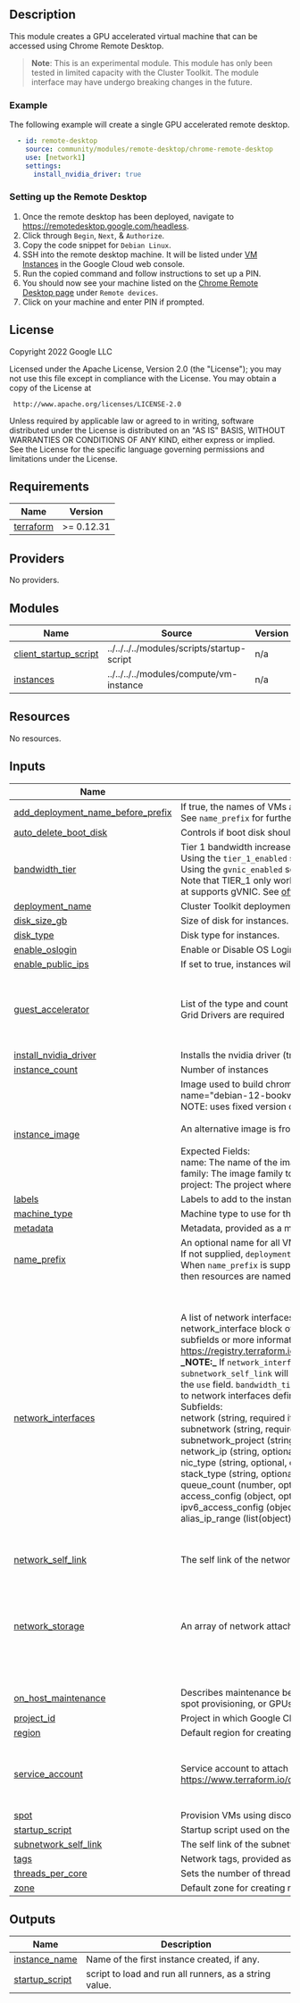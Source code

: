 ## Description

This module creates a GPU accelerated virtual machine that can be accessed using
Chrome Remote Desktop.

> **Note**: This is an experimental module. This module has only been tested in
> limited capacity with the Cluster Toolkit. The module interface may have undergo
> breaking changes in the future.

### Example

The following example will create a single GPU accelerated remote desktop.

```yaml
  - id: remote-desktop
    source: community/modules/remote-desktop/chrome-remote-desktop
    use: [network1]
    settings:
      install_nvidia_driver: true
```

### Setting up the Remote Desktop

1. Once the remote desktop has been deployed, navigate to https://remotedesktop.google.com/headless.
1. Click through `Begin`, `Next`, & `Authorize`.
1. Copy the code snippet for `Debian Linux`.
1. SSH into the remote desktop machine. It will be listed under
   [VM Instances](https://console.cloud.google.com/compute/instances) in the
   Google Cloud web console.
1. Run the copied command and follow instructions to set up a PIN.
1. You should now see your machine listed on the
   [Chrome Remote Desktop page](https://remotedesktop.google.com/access) under `Remote devices`.
1. Click on your machine and enter PIN if prompted.

## License

<!-- BEGINNING OF PRE-COMMIT-TERRAFORM DOCS HOOK -->
Copyright 2022 Google LLC

Licensed under the Apache License, Version 2.0 (the "License");
you may not use this file except in compliance with the License.
You may obtain a copy of the License at

     http://www.apache.org/licenses/LICENSE-2.0

Unless required by applicable law or agreed to in writing, software
distributed under the License is distributed on an "AS IS" BASIS,
WITHOUT WARRANTIES OR CONDITIONS OF ANY KIND, either express or implied.
See the License for the specific language governing permissions and
limitations under the License.

## Requirements

| Name | Version |
|------|---------|
| <a name="requirement_terraform"></a> [terraform](#requirement\_terraform) | >= 0.12.31 |

## Providers

No providers.

## Modules

| Name | Source | Version |
|------|--------|---------|
| <a name="module_client_startup_script"></a> [client\_startup\_script](#module\_client\_startup\_script) | ../../../../modules/scripts/startup-script | n/a |
| <a name="module_instances"></a> [instances](#module\_instances) | ../../../../modules/compute/vm-instance | n/a |

## Resources

No resources.

## Inputs

| Name | Description | Type | Default | Required |
|------|-------------|------|---------|:--------:|
| <a name="input_add_deployment_name_before_prefix"></a> [add\_deployment\_name\_before\_prefix](#input\_add\_deployment\_name\_before\_prefix) | If true, the names of VMs and disks will always be prefixed with `deployment_name` to enable uniqueness across deployments.<br/>See `name_prefix` for further details on resource naming behavior. | `bool` | `false` | no |
| <a name="input_auto_delete_boot_disk"></a> [auto\_delete\_boot\_disk](#input\_auto\_delete\_boot\_disk) | Controls if boot disk should be auto-deleted when instance is deleted. | `bool` | `true` | no |
| <a name="input_bandwidth_tier"></a> [bandwidth\_tier](#input\_bandwidth\_tier) | Tier 1 bandwidth increases the maximum egress bandwidth for VMs.<br/>  Using the `tier_1_enabled` setting will enable both gVNIC and TIER\_1 higher bandwidth networking.<br/>  Using the `gvnic_enabled` setting will only enable gVNIC and will not enable TIER\_1.<br/>  Note that TIER\_1 only works with specific machine families & shapes and must be using an image th<br/>at supports gVNIC. See [official docs](https://cloud.google.com/compute/docs/networking/configure-v<br/>m-with-high-bandwidth-configuration) for more details. | `string` | `"not_enabled"` | no |
| <a name="input_deployment_name"></a> [deployment\_name](#input\_deployment\_name) | Cluster Toolkit deployment name. Cloud resource names will include this value. | `string` | n/a | yes |
| <a name="input_disk_size_gb"></a> [disk\_size\_gb](#input\_disk\_size\_gb) | Size of disk for instances. | `number` | `200` | no |
| <a name="input_disk_type"></a> [disk\_type](#input\_disk\_type) | Disk type for instances. | `string` | `"pd-balanced"` | no |
| <a name="input_enable_oslogin"></a> [enable\_oslogin](#input\_enable\_oslogin) | Enable or Disable OS Login with "ENABLE" or "DISABLE". Set to "INHERIT" to inherit project OS Login setting. | `string` | `"ENABLE"` | no |
| <a name="input_enable_public_ips"></a> [enable\_public\_ips](#input\_enable\_public\_ips) | If set to true, instances will have public IPs on the internet. | `bool` | `true` | no |
| <a name="input_guest_accelerator"></a> [guest\_accelerator](#input\_guest\_accelerator) | List of the type and count of accelerator cards attached to the instance. Requires virtual workstation accelerator if Nvidia Grid Drivers are required | <pre>list(object({<br/>    type  = string,<br/>    count = number<br/>  }))</pre> | <pre>[<br/>  {<br/>    "count": 1,<br/>    "type": "nvidia-tesla-t4-vws"<br/>  }<br/>]</pre> | no |
| <a name="input_install_nvidia_driver"></a> [install\_nvidia\_driver](#input\_install\_nvidia\_driver) | Installs the nvidia driver (true/false). For details, see https://cloud.google.com/compute/docs/gpus/install-drivers-gpu | `bool` | n/a | yes |
| <a name="input_instance_count"></a> [instance\_count](#input\_instance\_count) | Number of instances | `number` | `1` | no |
| <a name="input_instance_image"></a> [instance\_image](#input\_instance\_image) | Image used to build chrome remote desktop node. The default image is<br/>name="debian-12-bookworm-v20240815" and project="debian-cloud".<br/>NOTE: uses fixed version of image to avoid NVIDIA driver compatibility issues.<br/><br/>An alternative image is from name="ubuntu-2204-jammy-v20240126" and project="ubuntu-os-cloud".<br/><br/>Expected Fields:<br/>name: The name of the image. Mutually exclusive with family.<br/>family: The image family to use. Mutually exclusive with name.<br/>project: The project where the image is hosted. | `map(string)` | <pre>{<br/>  "name": "debian-12-bookworm-v20240815",<br/>  "project": "debian-cloud"<br/>}</pre> | no |
| <a name="input_labels"></a> [labels](#input\_labels) | Labels to add to the instances. Key-value pairs. | `map(string)` | `{}` | no |
| <a name="input_machine_type"></a> [machine\_type](#input\_machine\_type) | Machine type to use for the instance creation. Must be N1 family if GPU is used. | `string` | `"n1-standard-8"` | no |
| <a name="input_metadata"></a> [metadata](#input\_metadata) | Metadata, provided as a map | `map(string)` | `{}` | no |
| <a name="input_name_prefix"></a> [name\_prefix](#input\_name\_prefix) | An optional name for all VM and disk resources.<br/>If not supplied, `deployment_name` will be used.<br/>When `name_prefix` is supplied, and `add_deployment_name_before_prefix` is set,<br/>then resources are named by "<`deployment_name`>-<`name_prefix`>-<#>". | `string` | `null` | no |
| <a name="input_network_interfaces"></a> [network\_interfaces](#input\_network\_interfaces) | A list of network interfaces. The options match that of the terraform<br/>network\_interface block of google\_compute\_instance. For descriptions of the<br/>subfields or more information see the documentation:<br/>https://registry.terraform.io/providers/hashicorp/google/latest/docs/resources/compute_instance#nested_network_interface<br/>**\_NOTE:\_** If `network_interfaces` are set, `network_self_link` and<br/>`subnetwork_self_link` will be ignored, even if they are provided through<br/>the `use` field. `bandwidth_tier` and `enable_public_ips` also do not apply<br/>to network interfaces defined in this variable.<br/>Subfields:<br/>network            (string, required if subnetwork is not supplied)<br/>subnetwork         (string, required if network is not supplied)<br/>subnetwork\_project (string, optional)<br/>network\_ip         (string, optional)<br/>nic\_type           (string, optional, choose from ["GVNIC", "VIRTIO\_NET", "RDMA", "IRDMA", "MRDMA"])<br/>stack\_type         (string, optional, choose from ["IPV4\_ONLY", "IPV4\_IPV6"])<br/>queue\_count        (number, optional)<br/>access\_config      (object, optional)<br/>ipv6\_access\_config (object, optional)<br/>alias\_ip\_range     (list(object), optional) | <pre>list(object({<br/>    network            = string,<br/>    subnetwork         = string,<br/>    subnetwork_project = string,<br/>    network_ip         = string,<br/>    nic_type           = string,<br/>    stack_type         = string,<br/>    queue_count        = number,<br/>    access_config = list(object({<br/>      nat_ip                 = string,<br/>      public_ptr_domain_name = string,<br/>      network_tier           = string<br/>    })),<br/>    ipv6_access_config = list(object({<br/>      public_ptr_domain_name = string,<br/>      network_tier           = string<br/>    })),<br/>    alias_ip_range = list(object({<br/>      ip_cidr_range         = string,<br/>      subnetwork_range_name = string<br/>    }))<br/>  }))</pre> | `[]` | no |
| <a name="input_network_self_link"></a> [network\_self\_link](#input\_network\_self\_link) | The self link of the network to attach the VM. | `string` | `"default"` | no |
| <a name="input_network_storage"></a> [network\_storage](#input\_network\_storage) | An array of network attached storage mounts to be configured. | <pre>list(object({<br/>    server_ip             = string,<br/>    remote_mount          = string,<br/>    local_mount           = string,<br/>    fs_type               = string,<br/>    mount_options         = string,<br/>    client_install_runner = map(string)<br/>    mount_runner          = map(string)<br/>  }))</pre> | `[]` | no |
| <a name="input_on_host_maintenance"></a> [on\_host\_maintenance](#input\_on\_host\_maintenance) | Describes maintenance behavior for the instance. If left blank this will default to `MIGRATE` except for when `placement_policy`, spot provisioning, or GPUs require it to be `TERMINATE` | `string` | `"TERMINATE"` | no |
| <a name="input_project_id"></a> [project\_id](#input\_project\_id) | Project in which Google Cloud resources will be created | `string` | n/a | yes |
| <a name="input_region"></a> [region](#input\_region) | Default region for creating resources | `string` | n/a | yes |
| <a name="input_service_account"></a> [service\_account](#input\_service\_account) | Service account to attach to the instance. See https://www.terraform.io/docs/providers/google/r/compute_instance_template.html#service_account. | <pre>object({<br/>    email  = string,<br/>    scopes = set(string)<br/>  })</pre> | <pre>{<br/>  "email": null,<br/>  "scopes": [<br/>    "https://www.googleapis.com/auth/cloud-platform"<br/>  ]<br/>}</pre> | no |
| <a name="input_spot"></a> [spot](#input\_spot) | Provision VMs using discounted Spot pricing, allowing for preemption | `bool` | `false` | no |
| <a name="input_startup_script"></a> [startup\_script](#input\_startup\_script) | Startup script used on the instance | `string` | `null` | no |
| <a name="input_subnetwork_self_link"></a> [subnetwork\_self\_link](#input\_subnetwork\_self\_link) | The self link of the subnetwork to attach the VM. | `string` | `null` | no |
| <a name="input_tags"></a> [tags](#input\_tags) | Network tags, provided as a list | `list(string)` | `[]` | no |
| <a name="input_threads_per_core"></a> [threads\_per\_core](#input\_threads\_per\_core) | Sets the number of threads per physical core | `number` | `2` | no |
| <a name="input_zone"></a> [zone](#input\_zone) | Default zone for creating resources | `string` | n/a | yes |

## Outputs

| Name | Description |
|------|-------------|
| <a name="output_instance_name"></a> [instance\_name](#output\_instance\_name) | Name of the first instance created, if any. |
| <a name="output_startup_script"></a> [startup\_script](#output\_startup\_script) | script to load and run all runners, as a string value. |
<!-- END OF PRE-COMMIT-TERRAFORM DOCS HOOK -->
